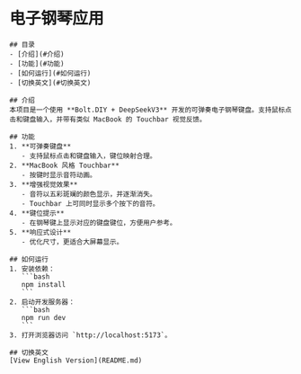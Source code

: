 # 电子钢琴应用

    ## 目录
    - [介绍](#介绍)
    - [功能](#功能)
    - [如何运行](#如何运行)
    - [切换英文](#切换英文)

    ## 介绍
    本项目是一个使用 **Bolt.DIY + DeepSeekV3** 开发的可弹奏电子钢琴键盘。支持鼠标点击和键盘输入，并带有类似 MacBook 的 Touchbar 视觉反馈。

    ## 功能
    1. **可弹奏键盘**
       - 支持鼠标点击和键盘输入，键位映射合理。
    2. **MacBook 风格 Touchbar**
       - 按键时显示音符动画。
    3. **增强视觉效果**
       - 音符以五彩斑斓的颜色显示，并逐渐消失。
       - Touchbar 上可同时显示多个按下的音符。
    4. **键位提示**
       - 在钢琴键上显示对应的键盘键位，方便用户参考。
    5. **响应式设计**
       - 优化尺寸，更适合大屏幕显示。

    ## 如何运行
    1. 安装依赖：
       ```bash
       npm install
       ```
    2. 启动开发服务器：
       ```bash
       npm run dev
       ```
    3. 打开浏览器访问 `http://localhost:5173`。

    ## 切换英文
    [View English Version](README.md)
